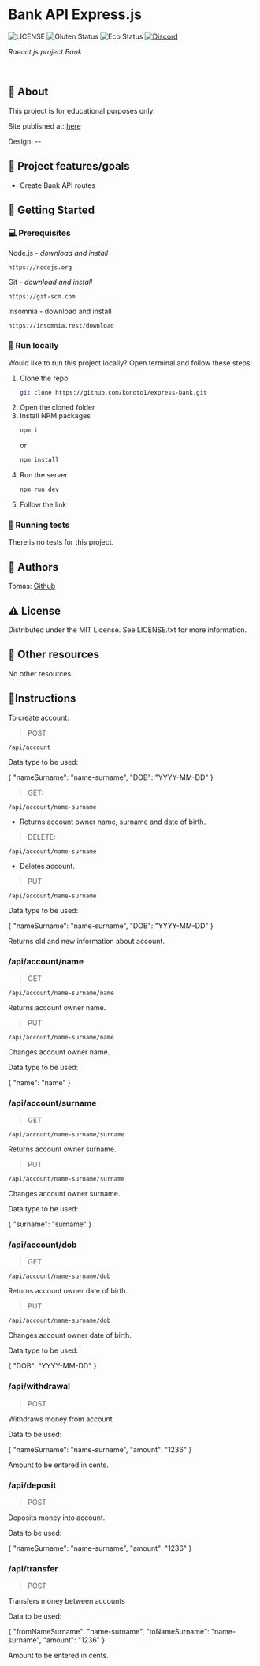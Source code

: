 # Bank API Express.js

![LICENSE](https://img.shields.io/badge/license-MIT-blue.svg?style=flat-square)
![Gluten Status](https://img.shields.io/badge/Gluten-Free-green.svg)
![Eco Status](https://img.shields.io/badge/ECO-Friendly-green.svg)
[![Discord](https://discord.com/api/guilds/571393319201144843/widget.png)](https://discord.gg/dRwW4rw)

_Raeact.js project Bank_

<br>

## 🌟 About

This project is for educational purposes only.

Site published at: [here](https://github.com/konoto1/express-bank)

Design: --

## 🎯 Project features/goals

-   Create Bank API routes

## 🧰 Getting Started

### 💻 Prerequisites

Node.js - _download and install_

```
https://nodejs.org
```

Git - _download and install_

```
https://git-scm.com
```

Insomnia - download and install

```
https://insomnia.rest/download
```

### 🏃 Run locally

Would like to run this project locally? Open terminal and follow these steps:

1. Clone the repo
    ```sh
    git clone https://github.com/konoto1/express-bank.git
    ```
2. Open the cloned folder
3. Install NPM packages
    ```sh
    npm i
    ```
    or
    ```sh
    npm install
    ```
4. Run the server
    ```sh
    npm run dev
    ```
5. Follow the link

### 🧪 Running tests

There is no tests for this project.

## 🎅 Authors

Tomas: [Github](https://github.com/konoto1)

## ⚠️ License

Distributed under the MIT License. See LICENSE.txt for more information.

## 🔗 Other resources

No other resources.

## 📝Instructions

To create account:

> POST

```
/api/account
```

Data type to be used:

{
"nameSurname": "name-surname",
"DOB": "YYYY-MM-DD"
}

> GET:

```
/api/account/name-surname
```

-   Returns account owner name, surname and date of birth.

> DELETE:

```
/api/account/name-surname
```

-   Deletes account.

> PUT

```
/api/account/name-surname
```

Data type to be used:

{
"nameSurname": "name-surname",
"DOB": "YYYY-MM-DD"
}

Returns old and new information about account.

### /api/account/name

> GET

```
/api/account/name-surname/name
```

Returns account owner name.

> PUT

```
/api/account/name-surname/name
```

Changes account owner name.

Data type to be used:

{
"name": "name"
}

### /api/account/surname

> GET

```
/api/account/name-surname/surname
```

Returns account owner surname.

> PUT

```
/api/account/name-surname/surname
```

Changes account owner surname.

Data type to be used:

{
"surname": "surname"
}

### /api/account/dob

> GET

```
/api/account/name-surname/dob
```

Returns account owner date of birth.

> PUT

```
/api/account/name-surname/dob
```

Changes account owner date of birth.

Data type to be used:

{
"DOB": "YYYY-MM-DD"
}

### /api/withdrawal

> POST

Withdraws money from account.

Data to be used:

{
"nameSurname": "name-surname",
"amount": "1236"
}

Amount to be entered in cents.

### /api/deposit

> POST

Deposits money into account.

Data to be used:

{
"nameSurname": "name-surname",
"amount": "1236"
}

### /api/transfer

> POST

Transfers money between accounts

Data to be used:

{
"fromNameSurname": "name-surname",
"toNameSurname": "name-surname",
"amount": "1236"
}

Amount to be entered in cents.
